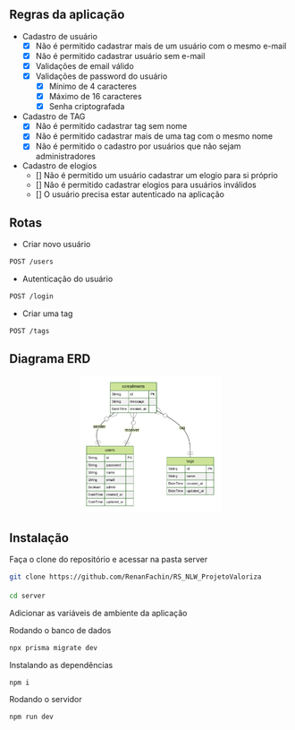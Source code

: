 ## Regras da aplicação
- Cadastro de usuário<br>
    - [x] Não é permitido cadastrar mais de um usuário com o mesmo e-mail
    - [x] Não é permitido cadastrar usuário sem e-mail
    - [x] Validações de email válido
    - [x] Validações de password do usuário
        - [x] Mínimo de 4 caracteres
        - [x] Máximo de 16 caracteres
        - [x] Senha criptografada

- Cadastro de TAG<br>
    - [x] Não é permitido cadastrar tag sem nome
    - [x] Não é permitido cadastrar mais de uma tag com o mesmo nome
    - [x] Não é permitido o cadastro por usuários que não sejam administradores

- Cadastro de elogios<br>
    - [] Não é permitido um usuário cadastrar um elogio para si próprio
    - [] Não é permitido cadastrar elogios para usuários inválidos
    - [] O usuário precisa estar autenticado na aplicação

## Rotas
- Criar novo usuário
```bash
POST /users
```

- Autenticação do usuário
```bash
POST /login
```

- Criar uma tag
```bash
POST /tags
```

## Diagrama ERD
<div align="center">
    <img width="50%" alt="Diagrama ERD" src="./prisma/ERD.svg">
</div>


## Instalação
Faça o clone do repositório e acessar na pasta server

```bash
git clone https://github.com/RenanFachin/RS_NLW_ProjetoValoriza

cd server
```

Adicionar as variáveis de ambiente da aplicação

Rodando o banco de dados
```bash
npx prisma migrate dev
```

Instalando as dependências
```bash
npm i
```

Rodando o servidor
```bash
npm run dev
```